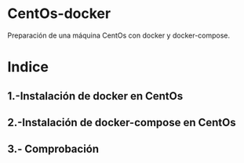 # CentOs-docker
Preparación de una máquina CentOs con docker y docker-compose.

# Indice
## 1.-Instalación de docker en CentOs
## 2.-Instalación de docker-compose en CentOs
## 3.- Comprobación
